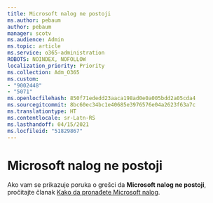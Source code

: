 ```yaml
---
title: Microsoft nalog ne postoji
ms.author: pebaum
author: pebaum
manager: scotv
ms.audience: Admin
ms.topic: article
ms.service: o365-administration
ROBOTS: NOINDEX, NOFOLLOW
localization_priority: Priority
ms.collection: Adm_O365
ms.custom:
- "9002448"
- "5071"
ms.openlocfilehash: 850f71ededd23aaca198ad0e0a005bdd2a05cda4
ms.sourcegitcommit: 8bc60ec34bc1e40685e3976576e04a2623f63a7c
ms.translationtype: HT
ms.contentlocale: sr-Latn-RS
ms.lasthandoff: 04/15/2021
ms.locfileid: "51829867"
---
```

# <a name="microsoft-account-does-not-exist"></a>Microsoft nalog ne postoji

Ako vam se prikazuje poruka o grešci da **Microsoft nalog ne postoji**, pročitajte članak [Kako da pronađete Microsoft nalog](https://support.microsoft.com/help/13811/microsoft-account-how-to-find).
